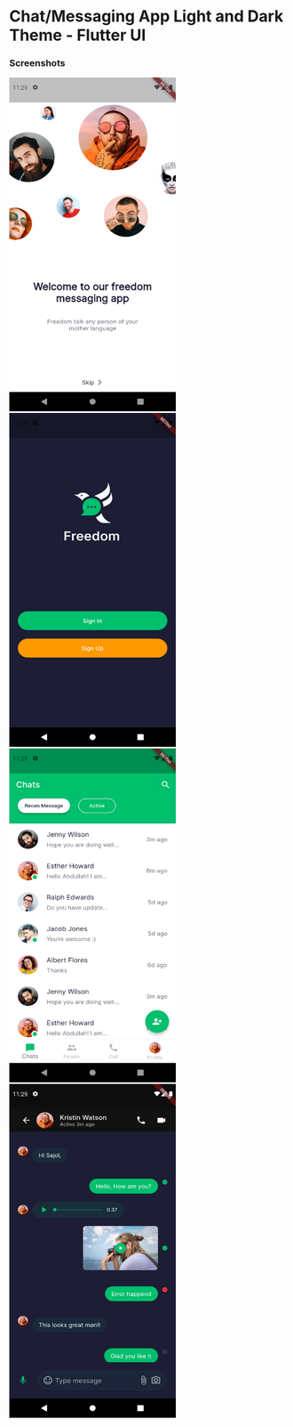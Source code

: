 # Chat/Messaging App Light and Dark Theme - Flutter UI

### Screenshots

<img src="https://github.com/Mohammed187/chat_messaging_app/blob/Mohammed187-screenshots/Screenshot_1633721379.png" alt="alt text" width="300" height="600"> <img src="https://github.com/Mohammed187/chat_messaging_app/blob/Mohammed187-screenshots/Screenshot_1633721392.png" alt="alt text" width="300" height="600"> <img src="https://github.com/Mohammed187/chat_messaging_app/blob/Mohammed187-screenshots/Screenshot_1633721374.png" alt="alt text" width="300" height="600"> <img src="https://github.com/Mohammed187/chat_messaging_app/blob/Mohammed187-screenshots/Screenshot_1633721398.png" alt="alt text" width="300" height="600">



